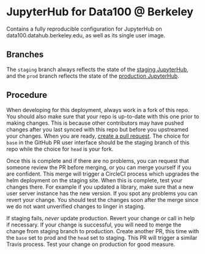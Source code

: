 # JupyterHub for Data100 @ Berkeley

Contains a fully reproducible configuration for JupyterHub on
data100.datahub.berkeley.edu, as well as its single user image.

## Branches

The `staging` branch always reflects the state of the [staging JupyterHub](https://data100s.datahub.berkeley.edu),
and the `prod` branch reflects the state of the [production JupyterHub](https://data100.datahub.berkeley.edu).

## Procedure

When developing for this deployment, always work in a fork of this repo.
You should also make sure that your repo is up-to-date with this one prior
to making changes. This is because other contributors may have pushed changes
after you last synced with this repo but before you upstreamed your changes.
When you are ready, [create a pull request](https://help.github.com/articles/about-pull-requests/).
The choice for `base` in the GitHub PR user interface should be the staging
branch of this repo while the choice for `head` is your fork.

Once this is complete and if there are no problems, you can request that
someone review the PR before merging, or you can merge yourself if you are
confident. This merge will trigger a CircleCI process which upgrades the
helm deployment on the staging site. When this is complete, test your
changes there. For example if you updated a library, make sure that a new
user server instance has the new version. If you spot any problems you can
revert your change. You should test the changes soon after the merge since
we do not want unverified changes to linger in staging.

If staging fails, *never* update production. Revert your change or 
call in help if necessary. If your change is successful, you will need
to merge the change from staging branch to production. Create another PR,
this time with the `base` set to prod and the `head` set to staging. This
PR will trigger a similar Travis process. Test your change on production
for good measure.
